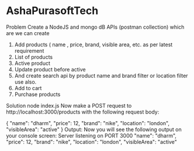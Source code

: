 # AshaPurasoftTech

Problem
Create a NodeJS and mongo dB APIs (postman collection) which are we can create 
1. Add products ( name , price, brand, visible area, etc. as per latest requirement 
2. List of products
3. Active product
4. Update product before active
5. And create search api by product name and brand filter or location filter use also.
6. Add to cart
7. Purchase products

Solution
node index.js
Now make a POST request to http://localhost:3000/products with the following request body:

 {
    "name": "dharm", 
    "price": 12,
    "brand": "nike",
    "location": "london",
    "visibleArea": "active"
}
Output: Now you will see the following output on your console screen:
Server listening on PORT 3000
    "name": "dharm", 
    "price": 12,
    "brand": "nike",
    "location": "london",
    "visibleArea": "active"
